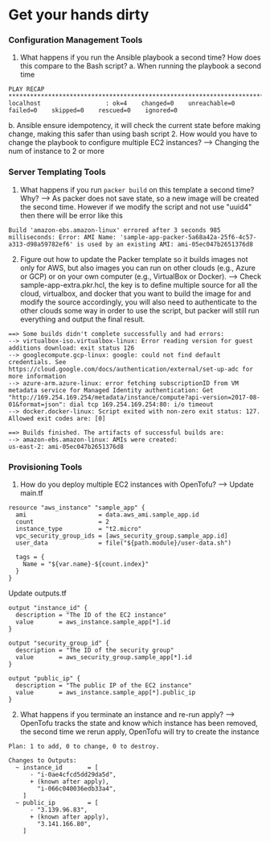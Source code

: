 # Get your hands dirty
### Configuration Management Tools
1. What happens if you run the Ansible playbook a second time? How does this compare to the Bash script?
a. When running the playbook a second time
```
PLAY RECAP **********************************************************************************************************************************************************************************************
localhost                  : ok=4    changed=0    unreachable=0    failed=0    skipped=0    rescued=0    ignored=0   
```
b. Ansible ensure idempotency, it will check the current state before making change, making this safer than using bash script
2. How would you have to change the playbook to configure multiple EC2 instances?
--> Changing the num of instance to 2 or more

### Server Templating Tools
1. What happens if you run `packer build` on this template a second time? Why?
--> As packer does not save state, so a new image will be created the second time. However if we modify the script and not use "uuid4" then there will be error like this
```
Build 'amazon-ebs.amazon-linux' errored after 3 seconds 985 milliseconds: Error: AMI Name: 'sample-app-packer-5a68a42a-25f6-4c57-a313-d98a59782ef6' is used by an existing AMI: ami-05ec047b2651376d8
```
2. Figure out how to update the Packer template so it builds images not only for AWS, but also images you can run on other clouds (e.g., Azure or GCP) or on your own computer (e.g., VirtualBox or Docker).
--> Check sample-app-extra.pkr.hcl, the key is to define multiple source for all the cloud, virtualbox, and docker that you want to build the image for and modify the source accordingly, you will also need to authenticate to the other clouds some way in order to use the script, but packer will still run everything and output the final result.
```
==> Some builds didn't complete successfully and had errors:
--> virtualbox-iso.virtualbox-linux: Error reading version for guest additions download: exit status 126
--> googlecompute.gcp-linux: google: could not find default credentials. See https://cloud.google.com/docs/authentication/external/set-up-adc for more information
--> azure-arm.azure-linux: error fetching subscriptionID from VM metadata service for Managed Identity authentication: Get "http://169.254.169.254/metadata/instance/compute?api-version=2017-08-01&format=json": dial tcp 169.254.169.254:80: i/o timeout
--> docker.docker-linux: Script exited with non-zero exit status: 127. Allowed exit codes are: [0]

==> Builds finished. The artifacts of successful builds are:
--> amazon-ebs.amazon-linux: AMIs were created:
us-east-2: ami-05ec047b2651376d8
```

### Provisioning Tools
1. How do you deploy multiple EC2 instances with OpenTofu?
--> Update main.tf
```
resource "aws_instance" "sample_app" {                         
  ami                    = data.aws_ami.sample_app.id
  count                  = 2
  instance_type          = "t2.micro"
  vpc_security_group_ids = [aws_security_group.sample_app.id]
  user_data              = file("${path.module}/user-data.sh")

  tags = {
    Name = "${var.name}-${count.index}"   
  }
}
```
Update outputs.tf
```
output "instance_id" {
  description = "The ID of the EC2 instance"
  value       = aws_instance.sample_app[*].id
}

output "security_group_id" {
  description = "The ID of the security group"
  value       = aws_security_group.sample_app[*].id
}

output "public_ip" {
  description = "The public IP of the EC2 instance"
  value       = aws_instance.sample_app[*].public_ip
}
```
2. What happens if you terminate an instance and re-run apply?
--> OpenTofu tracks the state and know which instance has been removed, the second time we rerun apply, OpenTofu will try to create the instance
```
Plan: 1 to add, 0 to change, 0 to destroy.

Changes to Outputs:
  ~ instance_id       = [
      - "i-0ae4cfcd5dd29da5d",
      + (known after apply),
        "i-066c040036edb33a4",
    ]
  ~ public_ip         = [
      - "3.139.96.83",
      + (known after apply),
        "3.141.166.80",
    ]
```
